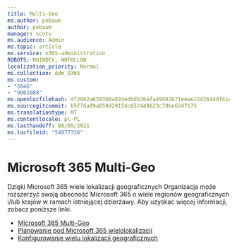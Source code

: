 ```yaml
---
title: Multi-Geo
ms.author: pebaum
author: pebaum
manager: scotv
ms.audience: Admin
ms.topic: article
ms.service: o365-administration
ROBOTS: NOINDEX, NOFOLLOW
localization_priority: Normal
ms.collection: Adm_O365
ms.custom:
- "3046"
- "9001088"
ms.openlocfilehash: df2682a639366a824edbdb36afa49562b71eeae22d2644df41e7bc68490a4f75
ms.sourcegitcommit: b5f7da89a650d2915dc652449623c78be6247175
ms.translationtype: MT
ms.contentlocale: pl-PL
ms.lasthandoff: 08/05/2021
ms.locfileid: "54077336"
---
```

# <a name="microsoft-365-multi-geo"></a>Microsoft 365 Multi-Geo

Dzięki Microsoft 365 wiele lokalizacji geograficznych Organizacja może rozszerzyć swoją obecność Microsoft 365 o wiele regionów geograficznych i/lub krajów w ramach istniejącej dzierżawy. Aby uzyskać więcej informacji, zobacz poniższe linki.

- [Microsoft 365 Multi-Geo](https://docs.microsoft.com/office365/enterprise/office-365-multi-geo)
- [Planowanie pod Microsoft 365 wielolokalizacji](https://docs.microsoft.com/office365/enterprise/plan-for-multi-geo)
- [Konfigurowanie wielu lokalizacji geograficznych](https://docs.microsoft.com/office365/enterprise/multi-geo-tenant-configuration)
